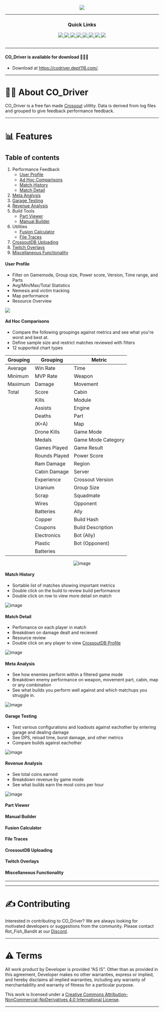 <div align='center'>
  <a href='https://codriver.dept116.com/'>  
    <img src='https://crossoutdb.com/img/tools/codriver.gif'>
  </a>
</div>

---
  
<div align='center'>
  
### Quick Links

<a href='https://codriver.dept116.com/CODriverDownload/CO_Driver.application'>
<img src='https://img.shields.io/badge/DOWNLOAD-green?style=for-the-badge'>
</a>
<a href='https://codriver.dept116.com/'>
<img src='https://img.shields.io/badge/WEBSITE-blue?style=for-the-badge'>
</a>
<a href='https://discord.com/invite/kKcnVXu2Xe'>
<img src='https://img.shields.io/badge/DISCORD-darkgray?style=for-the-badge'>
</a>
<a href='https://www.youtube.com/watch?v=mU5ItLuaw0Y'>
<img src='https://img.shields.io/badge/MR G VIDEO-red?style=for-the-badge'>
</a>
<a href='https://beta.crossoutdb.com/profile/7907969'>
<img src='https://img.shields.io/badge/CROSSOUTDB-yellow?style=for-the-badge'>
</a>
<a href='https://github.com/moguevara/CrossoutMarket/tree/dev'>
<img src='https://img.shields.io/badge/XODB Upload GitHub-gray?style=for-the-badge'>
</a>
<a href='https://www.patreon.com/CO_Driver'>
<img src='https://img.shields.io/badge/PATREON-lightgray?style=for-the-badge'>
</a>
<a href='https://www.twitch.tv/rotfishbandit'>
<img src='https://img.shields.io/badge/TWITCH-purple?style=for-the-badge'>
</a>
 
<br />
<br />
  
</div>

---

#### CO_Driver is available for download 🐛🤝🐛
* Download at https://codriver.dept116.com/.

---

# 🙋‍♂️ About CO_Driver 
CO_Driver is a free fan made [Crossout](https://crossout.net/en/) ulitlity. Data is derived from log files and grouped to give feedback performance feedback.

---

# 📊 Features

## Table of contents
1. Performance Feedback
    - [User Profile](#user-profile)
    - [Ad Hoc Comparisons](#ad-hoc-comparisons)
    - [Match History](#match-history)
    - [Match Detail](#)
2. [Meta Analysis](#meta-analysis)
3. [Garage Testing](#garage-testing)
4. [Revenue Analysis](#revenue-analysis)
5. Build Tools
    - [Part Viewer](#part-viewer)
    - [Manual Builder](#manual-builder)
6. Utilities
    - [Fusion Calculator](#fusion-calculator)
    - [File Traces](#file-traces)
7. [CrossoutDB Uploading](#crossoutdb-uploading)
8. [Twitch Overlays](#twitch-overlays)
9. [Miscellaneous Functionality](#miscellaneous-functionality)



#### User Profile
  
* Filter on Gamemode, Group size, Power score, Version, Time range, and Parts
* Avg/Min/Max/Total Statistics
* Nemesis and victim tracking
* Map performance
* Resource Overview
  
<img src='https://i.imgur.com/IxoWx7l.png'>

#### Ad Hoc Comparisons

 * Compare the following groupings against metrics and see what you're worst and best at.
 * Define sample size and restrict matches reviewed with filters
 * 12 supported chart types

<div align='center'>
  
| Grouping | Grouping | Metric |
| --- | --- | --- |
| Average | Win Rate | Time |
| Minimum | MVP Rate | Weapon | 
| Maximum | Damage | Movement |
| Total | Score | Cabin |
| | Kills | Module |
| | Assists | Engine |
| | Deaths | Part |
| | (K+A) | Map |  
| | Drone Kills | Game Mode |  
| | Medals | Game Mode Category |  
| | Games Played | Game Result |  
| | Rounds Played | Power Score |  
| | Ram Damage | Region |  
| | Cabin Damage | Server |  
| | Experience | Crossout Version |  
| | Uranium | Group Size |  
| | Scrap | Squadmate |  
| | Wires | Opponent |  
| | Batteries | Ally |  
| | Copper | Build Hash |  
| | Coupons | Build Description |  
| | Electronics | Bot (Ally) |  
| | Plastic | Bot (Opponent) |  
| | Batteries |  |  

![image](https://user-images.githubusercontent.com/15959605/167177042-0fc4257a-8179-404c-9d1e-3c3ffc6f2dac.png)

<div align='left'>

#### Match History
 * Sortable list of matches showing important metrics
 * Double click on the build to review build performance
 * Double click on row to view more detail on match

![image](https://user-images.githubusercontent.com/15959605/167177518-21f462c4-017c-4f7b-be1c-3198c2a6ee59.png)

#### Match Detail
 * Perfomance on each player in match
 * Breakdown on damage dealt and recieved
 * Resource review
 * Double click on any player to view [CrossoutDB Profile](https://beta.crossoutdb.com/profile/7907969)

![image](https://user-images.githubusercontent.com/15959605/167177967-0fc0edec-4491-4a14-a8f2-30ebc6e7e5a0.png)
  
#### Meta Analysis
  * See how enemies perform within a filtered game mode
  * Breakdown enemy performance on weapon, movement part, cabin, map or any combination
  * See what builds you perform well against and which matchups you struggle in. 

![image](https://user-images.githubusercontent.com/15959605/167178296-43b3aebb-35b1-4c44-932c-84340fb4c14b.png)
  
#### Garage Testing
  * Test various configurations and loadouts against eachother by entering garage and dealing damage
  * See DPS, reload time, burst damage, and other metrics
  * Compare builds against eachother
 
  ![image](https://user-images.githubusercontent.com/15959605/167179639-74e9eddb-1b40-49b5-a597-988b96e475bc.png)

#### Revenue Analysis
  * See total coins earned
  * Breakdown revenue by game mode  
  * See what builds earn the most coins per hour
  
![image](https://user-images.githubusercontent.com/15959605/167179118-7e5921b2-a065-4859-b727-db5964c50e67.png)

#### Part Viewer
#### Manual Builder
#### Fusion Calculator
#### File Traces
#### CrossoutDB Uploading
#### Twitch Overlays
#### Miscellaneous Functionality

***



---

# ✍️ Contributing

Interested in contributing to CO_Driver? We are always looking for motivated developers or suggestions from the community. Please contact Rot_Fish_Bandit at our [Discord](https://discord.com/invite/kKcnVXu2Xe).

---

# ⚠️ Terms

All work product by Developer is provided ​“AS IS”. Other than as provided in this agreement, Developer makes no other warranties, express or implied, and hereby disclaims all implied warranties, including any warranty of merchantability and warranty of fitness for a particular purpose.

This work is licensed under a [Creative Commons Attribution-NonCommercial-NoDerivatives 4.0 International License](https://creativecommons.org/licenses/by-nc-nd/4.0/).

---

<br />
